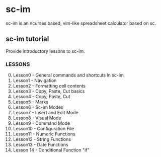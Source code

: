 # sc-im
sc-im is an ncurses based, vim-like spreadsheet calculator based on sc.

## sc-im tutorial
Provide introductory lessons to sc-im.

### LESSONS

0. Lesson0 - General commands and shortcuts in sc-im
1. Lesson1 - Navigation
2. Lesson2 - Formatting cell contents
3. Lesson3 - Copy, Paste, Cut basics
4. Lesson4 - Copy, Paste, Cut
5. Lesson5 - Marks
6. Lesson6 - Sc-im Modes
7. Lesson7 - Insert and Edit Mode
8. Lesson8 - Visual Mode
9. Lesson9 - Command Mode
10. Lesson10 - Configuration File
11. Lesson11 - Numeric Functions
12. Lesson12 - String Functions
13. Lesson13 - Date Functions
14. Lesson 14 - Conditional Function "if"
